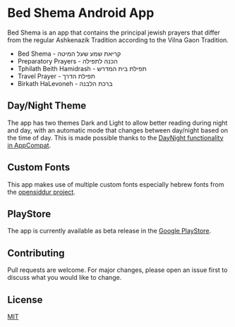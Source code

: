 # Bed Shema Android App

Bed Shema is an app that contains the principal jewish prayers that differ from the regular Ashkenazik Tradition according to the Vilna Gaon Tradition.
* Bed Shema - קריאת שמע שעל המיטה
* Preparatory Prayers - הכנה לתפילה
* Tphilath Beith Hamidrash - תפילת בית המדרש
* Travel Prayer - תפילת הדרך
* Birkath HaLevoneh - ברכת הלבנה


## Day/Night Theme
The app has two themes Dark and Light to allow better reading during night and day, with an automatic mode that changes between day/night based on the time of day.
This is made possible thanks to the [DayNight functionality in AppCompat](https://medium.com/androiddevelopers/appcompat-v23-2-daynight-d10f90c83e94).


## Custom Fonts
This app makes use of multiple custom fonts especially hebrew fonts from the [opensiddur project](https://opensiddur.org/help/fonts/).

## PlayStore
The app is currently available as beta release in the [Google PlayStore](https://play.google.com/store/apps/details?id=com.thinkhodl.bedshema).
## Contributing
Pull requests are welcome. For major changes, please open an issue first to discuss what you would like to change.

## License
[MIT](https://choosealicense.com/licenses/mit/)
